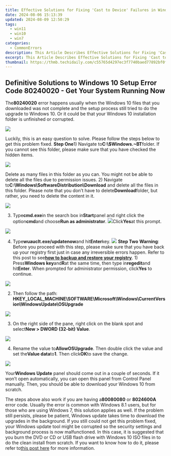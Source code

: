 ```yaml
---
title: Effective Solutions for Fixing 'Cast to Device' Failures in Windows 10 Systems
date: 2024-08-06 15:13:39
updated: 2024-08-09 12:50:29
tags:
  - win11
  - win10
  - win7
categories:
  - CommonErrors
description: This Article Describes Effective Solutions for Fixing 'Cast to Device' Failures in Windows 10 Systems
excerpt: This Article Describes Effective Solutions for Fixing 'Cast to Device' Failures in Windows 10 Systems
thumbnail: https://thmb.techidaily.com/c55765d4297ec3f7740baed77892bf0fb723d7f4075e0073128d68c9a2027591.jpg
---
```


## Definitive Solutions to Windows 10 Setup Error Code 80240020 - Get Your System Running Now

The**80240020** error happens usually when the Windows 10 files that you downloaded was not complete and the setup process still tried to do the upgrade to Windows 10\. Or it could be that your Windows 10 installation folder is unfinished or corrupted.

![](https://images.drivereasy.com/wp-content/uploads/2016/08/error-code-80240020.jpg)

Luckily, this is an easy question to solve. Please follow the steps below to get this problem fixed. **Step One**1) Navigate to**C:\\$Windows.\~BT**folder. If you cannot see this folder, please make sure that you have checked the hidden items.

![](https://images.drivereasy.com/wp-content/uploads/2016/08/windows-bt-600x427.jpg)

Delete as many files in this folder as you can. You might not be able to delete all the files due to permission issues. 2) Navigate to**C:\\Windows\\SoftwareDistribution\\Download** and delete all the files in this folder. Please note that you don’t have to delete**Download**folder, but rather, you need to delete the content in it.

![](https://images.drivereasy.com/wp-content/uploads/2016/08/softwaredistributiondownload.jpg)

3) Type**cmd.exe**in the search box in**Start**panel and right click the option**cmd**and choose**Run as administrator**. ![](https://images.drivereasy.com/wp-content/uploads/2016/08/run-as-administrator.jpg)Click**Yes**at this prompt.

![](https://images.drivereasy.com/wp-content/uploads/2016/08/uac-command-processor.jpg)

4) Type**wuauclt.exe/updatenow**and hit**Enter**key. ![](https://images.drivereasy.com/wp-content/uploads/2016/08/img_57b5394edbd33.png) **Step Two** **Warning**: Before you proceed with this step, please make sure that you have back up your registry first just in case any irreversible errors happen. Refer to this post to see[**how to backup and restore your registry**](https://tools.techidaily.com/drivereasy/download/). 1) Press**Windows key**and**R**at the same time, then type in**regedit**and hit**Enter**. When prompted for administrator permission, click**Yes** to continue.

![](https://images.drivereasy.com/wp-content/uploads/2016/10/regedit.png)

2) Then follow the path:   **HKEY\_LOCAL\_MACHINE\\SOFTWARE\\Microsoft\\Windows\\CurrentVersion\\WindowsUpdate\\OSUpgrade**

![](https://images.drivereasy.com/wp-content/uploads/2016/10/hkey_local_machinesoftwaremicrosoftwindowscurrentversionwindowsupdateosupgrade-600x394.jpg)

3) On the right side of the pane, right click on the blank spot and select**New > DWORD (32-bit) Value**.

![](https://images.drivereasy.com/wp-content/uploads/2016/10/new-dword-32-bit-value-600x396.jpg)

4) Rename the value to**AllowOSUpgrade**. Then double click the value and set the**Value data**to**1**. Then click**OK**to save the change.

![](https://images.drivereasy.com/wp-content/uploads/2016/10/img_58140207aba43-600x394.jpg)

 Your**Windows Update** panel should come out in a couple of seconds. If it won’t open automatically, you can open this panel from Control Panel manually. Then, you should be able to download your Windows 10 from scratch.

The steps above also work if you are having a**80080080** or **8024600A**  error code. Usually the error is common with Windows 8.1 users, but for those who are using Windows 7, this solution applies as well. If the problem still persists, please be patient, Windows update takes time to download the upgrades in the background. If you still could not get this problem fixed, your Windows update tool might be corrupted so the security settings and background process is now malfunctioned. In this case, it is suggested that you burn the DVD or CD or USB flash drive with Windows 10 ISO files in to do the clean install from scratch. If you want to know how to do it, please refer to[this post here](https://tools.techidaily.com/drivereasy/download/) for more information.

<ins class="adsbygoogle"
     style="display:block"
     data-ad-format="autorelaxed"
     data-ad-client="ca-pub-7571918770474297"
     data-ad-slot="1223367746"></ins>



<ins class="adsbygoogle"
     style="display:block"
     data-ad-client="ca-pub-7571918770474297"
     data-ad-slot="8358498916"
     data-ad-format="auto"
     data-full-width-responsive="true"></ins>

